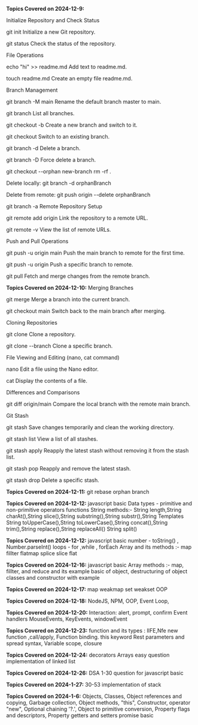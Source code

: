 **Topics Covered on 2024-12-9:**

Initialize Repository and Check Status

git init Initialize a new Git repository.

git status Check the status of the repository.

File Operations

echo "hi" >> readme.md Add text to readme.md.

touch readme.md Create an empty file readme.md.

Branch Management

git branch -M main Rename the default branch master to main.

git branch List all branches.

git checkout -b <branchname> Create a new branch and switch to it.

git checkout <branchname> Switch to an existing branch.

git branch -d <branchname> Delete a branch.

git branch -D <branchname> Force delete a branch.

git checkout --orphan new-branch
rm -rf .

Delete locally:
git branch -d orphanBranch

Delete from remote:
git push origin --delete orphanBranch

git branch -a
Remote Repository Setup

git remote add origin <url> Link the repository to a remote URL.

git remote -v View the list of remote URLs.

Push and Pull Operations

git push -u origin main Push the main branch to remote for the first time.

git push -u origin <branchname> Push a specific branch to remote.

git pull Fetch and merge changes from the remote branch.

**Topics Covered on 2024-12-10:**
Merging Branches

git merge <branchname> Merge a branch into the current branch.

git checkout main Switch back to the main branch after merging.

Cloning Repositories

git clone <url> Clone a repository.

git clone --branch <branchname> <url> Clone a specific branch.

File Viewing and Editing (nano, cat command)

nano <filename> Edit a file using the Nano editor.

cat <filename> Display the contents of a file.

Differences and Comparisons

git diff origin/main Compare the local branch with the remote main branch.

Git Stash

git stash Save changes temporarily and clean the working directory.

git stash list View a list of all stashes.

git stash apply Reapply the latest stash without removing it from the stash list.

git stash pop Reapply and remove the latest stash.

git stash drop Delete a specific stash.

**Topics Covered on 2024-12-11:**
git rebase
orphan branch

**Topics Covered on 2024-12-12:**
javascript basic
Data types - primitive and non-primitive
operators
functions
String methods:-
String length,String charAt(),String slice(),String substring(),String substr(),String Templates
String toUpperCase(),String toLowerCase(),String concat(),String trim(),String replace(),String replaceAll()
String split()

**Topics Covered on 2024-12-12:**
javascript basic
number - toString() , Number.parseInt()
loops - for ,while , forEach
Array and its methods :-
map
fillter
flatmap
splice
slice
flat

**Topics Covered on 2024-12-16:**
javascript basic
Array methods :- map, fillter, and reduce and its example
basic of object, destructuring of object
classes and constructor with example

**Topics Covered on 2024-12-17:**
map weakmap
set weakset
OOP

**Topics Covered on 2024-12-18:**
NodeJS, NPM, OOP, Event Loop,

**Topics Covered on 2024-12-20:**
Interaction:
alert, prompt, confirm
Event handlers 
MouseEvents, KeyEvents, windowEvent

**Topics Covered on 2024-12-23:**
function and its types
: IIFE,Nfe
new function ,call/apply,
Function binding.
this keyword
Rest parameters and spread
syntax, 
Variable scope, 
closure

**Topics Covered on 2024-12-24:**
decorators
Arrays easy question
implementation of linked list

**Topics Covered on 2024-12-26:**
DSA
1-30 question for javascript basic

**Topics Covered on 2024-1-27:**
30-53
implementation of stack

**Topics Covered on 2024-1-6:**
Objects, Classes, Object references and copying,
 Garbage collection, Object methods, "this",
 Constructor, operator "new", Optional chaining '?.',
 Object to primitive conversion, Property flags and
 descriptors, Property getters and setters
 promise basic